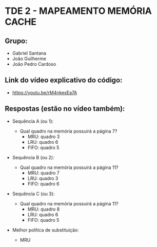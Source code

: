 # TDE 2 - MAPEAMENTO MEMÓRIA CACHE
## Grupo:
- Gabriel Santana
- João Guilherme
- João Pedro Cardoso

## Link do vídeo explicativo do código:
- https://youtu.be/rM4nkexEa7A

## Respostas (estão no vídeo também):
- Sequência A (ou 1): 
  - Qual quadro na memória possuirá a página 7?
    - MRU: quadro 3
    - LRU: quadro 6
    - FIFO: quadro 5
      
- Sequência B (ou 2):       
  - Qual quadro na memória possuirá a página 11?
    - MRU: quadro 7
    - LRU: quadro 3
    - FIFO: quadro 6
      
- Sequência C (ou 3):   
  - Qual quadro na memória possuirá a página 11?
    - MRU: quadro 8
    - LRU: quadro 6
    - FIFO: quadro 5

   
- Melhor política de substituição:
  - MRU

